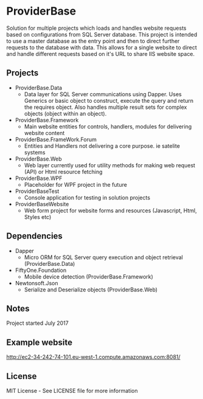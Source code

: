 # ProviderBase

Solution for multiple projects which loads and handles website requests based on configurations from SQL Server database. This project is intended to use a master database as the entry point and then to direct further requests to the database with data. This allows for a single website to direct and handle different requests based on it's URL to share IIS website space.

## Projects

* ProviderBase.Data
	* Data layer for SQL Server communications using Dapper. Uses Generics or basic object to construct, execute the query and return the requires object. Also handles multiple result sets for complex objects (object within an object).
* ProviderBase.Framework
	* Main website entities for controls, handlers, modules for delivering website content
* ProviderBase.FrameWork.Forum
	* Entities and Handlers not delivering a core purpose. ie satelite systems
* ProviderBase.Web
	* Web layer currently used for utility methods for making web request (API) or Html resource fetching
* ProviderBase.WPF
	* Placeholder for WPF project in the future
* ProviderBaseTest
	* Console application for testing in solution projects
* ProviderBaseWebsite
	* Web form project for website forms and resources (Javascript, Html, Styles etc)
	
## Dependencies

* Dapper
	* Micro ORM for SQL Server query execution and object retrieval (ProviderBase.Data)
* FiftyOne.Foundation
	* Mobile device detection (ProviderBase.Framework)
* Newtonsoft.Json
	* Serialize and Deserialize objects (ProviderBase.Web)

## Notes

Project started July 2017

## Example website
http://ec2-34-242-74-101.eu-west-1.compute.amazonaws.com:8081/

## License

MIT License - See LICENSE file for more information
